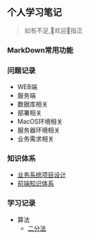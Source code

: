 ## 个人学习笔记
> 如有不足,👏欢迎👏指正

### MarkDown常用功能

### 问题记录
- WEB端
- 服务端
- 数据库相关
- 部署相关
- MacOS环境相关
- 服务器环境相关
- 业务需求相关

### 知识体系
- [业务系统项目设计](./知识体系/架构设计.md)
- [前端知识体系](./知识体系/技术体系.md)

### 学习记录
- 算法
  - [二分法](./学习记录/算法/二分法.md)
